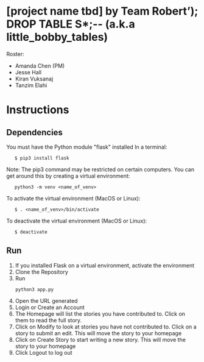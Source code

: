# [project name tbd] by Team Robert’); DROP TABLE S\*;-- (a.k.a little_bobby_tables)

Roster:
* Amanda Chen (PM)
* Jesse Hall
* Kiran Vuksanaj
* Tanzim Elahi

#  Instructions
## Dependencies
You must have the Python module "flask" installed
In a terminal:
```
   $ pip3 install flask
```

Note:
The pip3 command may be restricted on certain computers. 
You can get around this by creating a virtual environment:
```
   python3 -m venv <name_of_venv>
```
To activate the virtual environment (MacOS or Linux):
```
   $ . <name_of_venv>/bin/activate
```

To deactivate the virtual environment (MacOS or Linux):
```
   $ deactivate
```

## Run
1. If you installed Flask on a virtual environment, activate the environment
2. Clone the Repository
3. Run
   ```
   python3 app.py
   ```
4. Open the URL generated
5. Login or Create an Account
6. The Homepage will list the stories you have contributed to. Click on them to read the full story.
7. Click on Modify to look at stories you have not contributed to. Click on a story to submit an edit. This will move
   the story to your homepage
8. Click on Create Story to start writing a new story. This will move the story to your homepage
9. Click Logout to log out
